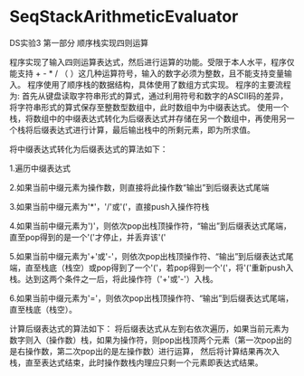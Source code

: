 # SeqStackArithmeticEvaluator
DS实验3 第一部分 顺序栈实现四则运算

程序实现了输入四则运算表达式，然后进行运算的功能。受限于本人水平，程序仅能支持 + - * / （ ）这几种运算符号，输入的数字必须为整数，且不能支持变量输入。 
程序使用了顺序栈的数据结构，具体使用了数组方式实现。 程序的主要流程为: 
首先从键盘读取字符串形式的算式，通过利用符号和数字的ASCII码的差异，将字符串形式的算式保存至整数型数组中，此时数组中为中缀表达式。
使用一个栈，将数组中的中缀表达式转化为后缀表达式并存储在另一个数组中，再使用另一个栈将后缀表达式进行计算，最后输出栈中的所剩元素，即为所求值。

将中缀表达式转化为后缀表达式的算法如下：

1.遍历中缀表达式 

2.如果当前中缀元素为操作数，则直接将此操作数“输出”到后缀表达式尾端 

3.如果当前中缀元素为'*'，'/'或'('，直接push入操作符栈 

4.如果当前中缀元素为')'，则依次pop出栈顶操作符，“输出”到后缀表达式尾端，直至pop得到的是一个'('才停止，并丢弃该'(' 

5.如果当前中缀元素为'+'或'-'，则依次pop出栈顶操作符、“输出”到后缀表达式尾端，直至栈底（栈空）或pop得到了一个'('，若pop得到一个'('，将'('重新push入栈。达到这两个条件之一后，将此操作符（'+'或'-'）入栈。 

6.如果当前中缀元素为'='，则依次pop出栈顶操作符、“输出”到后缀表达式尾端，直至栈底（栈空）。

计算后缀表达式的算法如下： 
将后缀表达式从左到右依次遍历，如果当前元素为数字则入（操作数）栈，如果为操作符，则pop出栈顶两个元素（第一次pop出的是右操作数，第二次pop出的是左操作数）进行运算，
然后将计算结果再次入栈，直至表达式结束，此时操作数栈内理应只剩一个元素即表达式结果。
